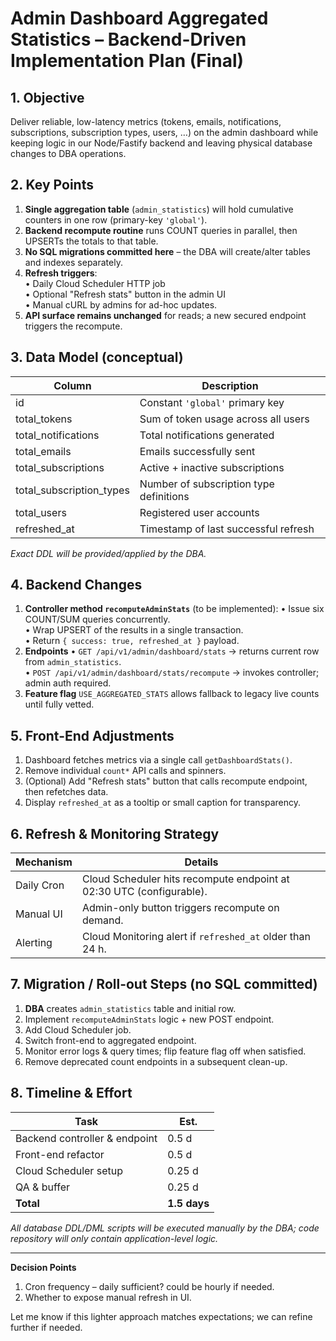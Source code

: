 # Admin Dashboard Aggregated Statistics – **Backend-Driven** Implementation Plan (Final)

## 1. Objective
Deliver reliable, low-latency metrics (tokens, emails, notifications, subscriptions, subscription types, users, …) on the admin dashboard while keeping logic in our Node/Fastify backend and leaving physical database changes to DBA operations.

## 2. Key Points
1. **Single aggregation table** (`admin_statistics`) will hold cumulative counters in one row (primary-key `'global'`).
2. **Backend recompute routine** runs COUNT queries in parallel, then UPSERTs the totals to that table.
3. **No SQL migrations committed here** – the DBA will create/alter tables and indexes separately.
4. **Refresh triggers**:   
   • Daily Cloud Scheduler HTTP job   
   • Optional "Refresh stats" button in the admin UI   
   • Manual cURL by admins for ad-hoc updates.
5. **API surface remains unchanged** for reads; a new secured endpoint triggers the recompute.

## 3. Data Model (conceptual)
| Column | Description |
|--------|-------------|
| id | Constant `'global'` primary key |
| total_tokens | Sum of token usage across all users |
| total_notifications | Total notifications generated |
| total_emails | Emails successfully sent |
| total_subscriptions | Active + inactive subscriptions |
| total_subscription_types | Number of subscription type definitions |
| total_users | Registered user accounts |
| refreshed_at | Timestamp of last successful refresh |

*Exact DDL will be provided/applied by the DBA.*

## 4. Backend Changes
1. **Controller method `recomputeAdminStats`** (to be implemented):
   • Issue six COUNT/SUM queries concurrently.  
   • Wrap UPSERT of the results in a single transaction.  
   • Return `{ success: true, refreshed_at }` payload.
2. **Endpoints**
   • `GET /api/v1/admin/dashboard/stats` → returns current row from `admin_statistics`.  
   • `POST /api/v1/admin/dashboard/stats/recompute` → invokes controller; admin auth required.
3. **Feature flag** `USE_AGGREGATED_STATS` allows fallback to legacy live counts until fully vetted.

## 5. Front-End Adjustments
1. Dashboard fetches metrics via a single call `getDashboardStats()`.  
2. Remove individual `count*` API calls and spinners.  
3. (Optional) Add "Refresh stats" button that calls recompute endpoint, then refetches data.  
4. Display `refreshed_at` as a tooltip or small caption for transparency.

## 6. Refresh & Monitoring Strategy
| Mechanism | Details |
|-----------|---------|
| Daily Cron | Cloud Scheduler hits recompute endpoint at 02:30 UTC (configurable). |
| Manual UI | Admin-only button triggers recompute on demand. |
| Alerting  | Cloud Monitoring alert if `refreshed_at` older than 24 h. |

## 7. Migration / Roll-out Steps (no SQL committed)
1. **DBA** creates `admin_statistics` table and initial row.  
2. Implement `recomputeAdminStats` logic + new POST endpoint.  
3. Add Cloud Scheduler job.  
4. Switch front-end to aggregated endpoint.  
5. Monitor error logs & query times; flip feature flag off when satisfied.  
6. Remove deprecated count endpoints in a subsequent clean-up.

## 8. Timeline & Effort
| Task | Est. |
|------|------|
|Backend controller & endpoint | 0.5 d |
|Front-end refactor            | 0.5 d |
|Cloud Scheduler setup         | 0.25 d |
|QA & buffer                   | 0.25 d |
|**Total**                     | **1.5 days** |

*All database DDL/DML scripts will be executed manually by the DBA; code repository will only contain application-level logic.*

---
**Decision Points**
1. Cron frequency – daily sufficient? could be hourly if needed.
2. Whether to expose manual refresh in UI.

Let me know if this lighter approach matches expectations; we can refine further if needed. 
